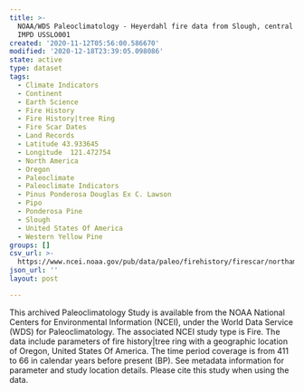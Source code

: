 ```yaml
---
title: >-
  NOAA/WDS Paleoclimatology - Heyerdahl fire data from Slough, central Oregon -
  IMPD USSLO001
created: '2020-11-12T05:56:00.586670'
modified: '2020-12-18T23:39:05.098086'
state: active
type: dataset
tags:
  - Climate Indicators
  - Continent
  - Earth Science
  - Fire History
  - Fire History|tree Ring
  - Fire Scar Dates
  - Land Records
  - Latitude 43.933645
  - Longitude  121.472754
  - North America
  - Oregon
  - Paleoclimate
  - Paleoclimate Indicators
  - Pinus Ponderosa Douglas Ex C. Lawson
  - Pipo
  - Ponderosa Pine
  - Slough
  - United States Of America
  - Western Yellow Pine
groups: []
csv_url: >-
  https://www.ncei.noaa.gov/pub/data/paleo/firehistory/firescar/northamerica/supplemental/usslo001_scarred_tree_info.csv
json_url: ''
layout: post

---
```

This archived Paleoclimatology Study is available from the NOAA National Centers for Environmental Information (NCEI), under the World Data Service (WDS) for Paleoclimatology. The associated NCEI study type is Fire. The data include parameters of fire history|tree ring with a geographic location of Oregon, United States Of America. The time period coverage is from 411 to 66 in calendar years before present (BP). See metadata information for parameter and study location details. Please cite this study when using the data.
